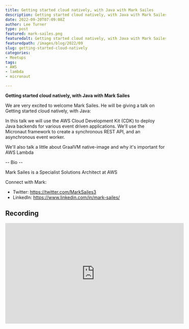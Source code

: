```yaml
---
title: Getting started cloud natively, with Java with Mark Sailes
description: Getting started cloud natively, with Java with Mark Sailes
date: 2022-09-20T07:09:08Z
author: Lee Turner
type: post
featured: mark-sailes.png
featuredalt: Getting started cloud natively, with Java with Mark Sailes
featuredpath: /images/blog/2022/09
slug: getting-started-cloud-natively
categories:
- Meetups
tags:
- AWS
- lambda
- micronaut

---
```

**Getting started cloud natively, with Java with Mark Sailes**

We are very excited to welcome Mark Sailes. He will be giving a talk on Getting started cloud natively, with Java:

In this talk we will use the AWS Cloud Development Kit (CDK) to deploy Java backends for various event driven applications. We'll use the Micronaut framework to create a synchronous REST API, and an asynchronous event worker.

We'll also talk a little about GraalVM native-image and why it's important for AWS Lambda

-- Bio --

Mark Sailes is a Specialist Solutions Architect at AWS

Connect with Mark:
* Twitter: https://twitter.com/MarkSailes3
* LinkedIn: https://www.linkedin.com/in/mark-sailes/

## Recording

<iframe width="560" height="315" src="https://www.youtube.com/embed/m0UotOyysGc" title="YouTube video player" frameborder="0" allow="accelerometer; autoplay; clipboard-write; encrypted-media; gyroscope; picture-in-picture" allowfullscreen></iframe>